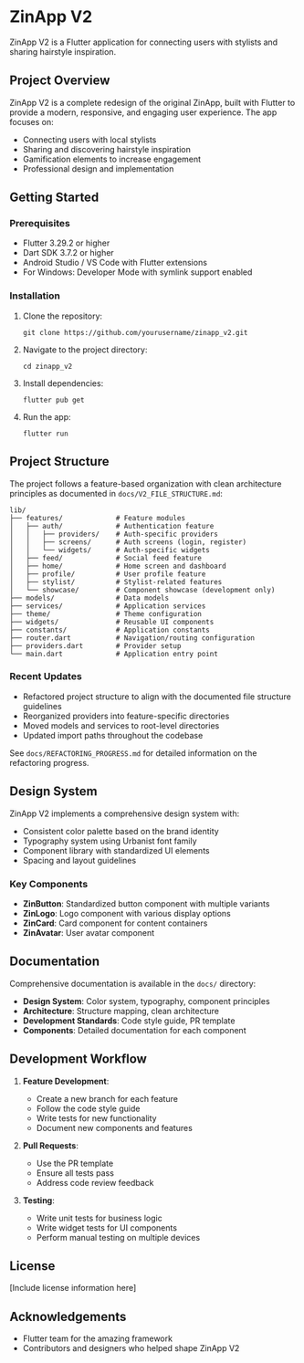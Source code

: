 # ZinApp V2

ZinApp V2 is a Flutter application for connecting users with stylists and sharing hairstyle inspiration.

## Project Overview

ZinApp V2 is a complete redesign of the original ZinApp, built with Flutter to provide a modern, responsive, and engaging user experience. The app focuses on:

- Connecting users with local stylists
- Sharing and discovering hairstyle inspiration
- Gamification elements to increase engagement
- Professional design and implementation

## Getting Started

### Prerequisites

- Flutter 3.29.2 or higher
- Dart SDK 3.7.2 or higher
- Android Studio / VS Code with Flutter extensions
- For Windows: Developer Mode with symlink support enabled

### Installation

1. Clone the repository:
   ```
   git clone https://github.com/yourusername/zinapp_v2.git
   ```

2. Navigate to the project directory:
   ```
   cd zinapp_v2
   ```

3. Install dependencies:
   ```
   flutter pub get
   ```

4. Run the app:
   ```
   flutter run
   ```

## Project Structure

The project follows a feature-based organization with clean architecture principles as documented in `docs/V2_FILE_STRUCTURE.md`:

```
lib/
├── features/             # Feature modules
│   ├── auth/             # Authentication feature
│   │   ├── providers/    # Auth-specific providers
│   │   ├── screens/      # Auth screens (login, register)
│   │   └── widgets/      # Auth-specific widgets
│   ├── feed/             # Social feed feature
│   ├── home/             # Home screen and dashboard
│   ├── profile/          # User profile feature
│   ├── stylist/          # Stylist-related features
│   └── showcase/         # Component showcase (development only)
├── models/               # Data models
├── services/             # Application services
├── theme/                # Theme configuration
├── widgets/              # Reusable UI components
├── constants/            # Application constants
├── router.dart           # Navigation/routing configuration
├── providers.dart        # Provider setup
└── main.dart             # Application entry point
```

### Recent Updates

- Refactored project structure to align with the documented file structure guidelines
- Reorganized providers into feature-specific directories
- Moved models and services to root-level directories
- Updated import paths throughout the codebase

See `docs/REFACTORING_PROGRESS.md` for detailed information on the refactoring progress.

## Design System

ZinApp V2 implements a comprehensive design system with:

- Consistent color palette based on the brand identity
- Typography system using Urbanist font family
- Component library with standardized UI elements
- Spacing and layout guidelines

### Key Components

- **ZinButton**: Standardized button component with multiple variants
- **ZinLogo**: Logo component with various display options
- **ZinCard**: Card component for content containers
- **ZinAvatar**: User avatar component

## Documentation

Comprehensive documentation is available in the `docs/` directory:

- **Design System**: Color system, typography, component principles
- **Architecture**: Structure mapping, clean architecture
- **Development Standards**: Code style guide, PR template
- **Components**: Detailed documentation for each component

## Development Workflow

1. **Feature Development**:
   - Create a new branch for each feature
   - Follow the code style guide
   - Write tests for new functionality
   - Document new components and features

2. **Pull Requests**:
   - Use the PR template
   - Ensure all tests pass
   - Address code review feedback

3. **Testing**:
   - Write unit tests for business logic
   - Write widget tests for UI components
   - Perform manual testing on multiple devices

## License

[Include license information here]

## Acknowledgements

- Flutter team for the amazing framework
- Contributors and designers who helped shape ZinApp V2
